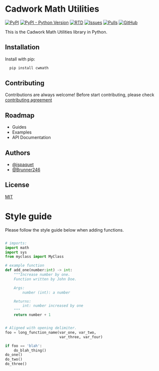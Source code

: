 # Cadwork Math Utilities

[![PyPI](https://img.shields.io/pypi/v/cwmath)](https://pypi.python.org/pypi/cwmath/)
[![PyPI - Python Version](https://img.shields.io/pypi/pyversions/cwmath)](https://pypi.python.org/pypi/cwmath/)
[![RTD](https://img.shields.io/readthedocs/cwmath)](https://math.cadwork.dev)
[![Issues](https://img.shields.io/github/issues/cwapi3d/cwmath)](https://github.com/cwapi3d/cwmath/issues)
[![Pulls](https://img.shields.io/github/issues-pr/cwapi3d/cwmath)](https://github.com/cwapi3d/cwmath/pulls)
[![GitHub](https://img.shields.io/github/license/cwapi3d/cwmath)](https://choosealicense.com/licenses/mit/)

This is the Cadwork Math Utilities library in Python.

## Installation

Install with pip:

```bash
  pip install cwmath
```
    
## Contributing

Contributions are always welcome!
Before start contributing, please check [contributing agreement](CONTRIBUTING)
  
## Roadmap

- Guides
- Examples
- API Documentation
  
## Authors

- [@jspaquet](https://github.com/jspaquet)
- [@Brunner246](https://github.com/Brunner246)
  
## License

[MIT](https://choosealicense.com/licenses/mit/)

# Style guide

Please follow the style guide below when adding functions. 

```python

# imports:
import math
import sys
from myclass import MyClass

# example function
def add_one(number:int) -> int:
    """Increase number by one.
    Function written by John Doe.

    Args:
        number (int): a number

    Returns:
        int: number increased by one
    """
    return number + 1


# Aligned with opening delimiter.
foo = long_function_name(var_one, var_two,
                         var_three, var_four)

if foo == 'blah':
    do_blah_thing()
do_one()
do_two()
do_three()

```
